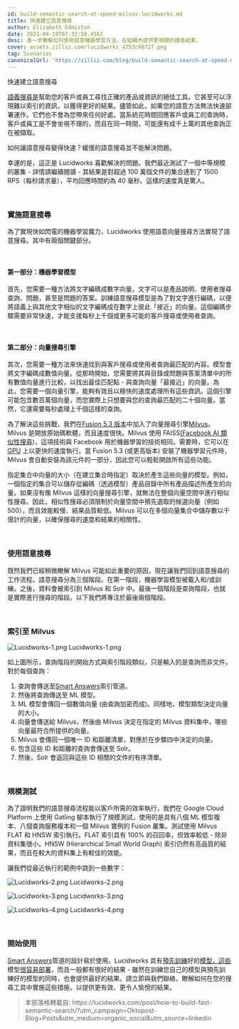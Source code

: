 ```yaml
---
id: build-semantic-search-at-speed-milvus-lucidworks.md
title: 快速建立語意搜尋
author: Elizabeth Edmiston
date: 2021-04-19T07:32:50.416Z
desc: 進一步瞭解如何使用語意機器學習方法，在組織內提供更相關的搜尋結果。
cover: assets.zilliz.com/lucidworks_4753c98727.png
tag: Scenarios
canonicalUrl: 'https://zilliz.com/blog/build-semantic-search-at-speed-milvus-lucidworks'
---
```

<custom-h1>快速建立語意搜尋</custom-h1><p><a href="https://lucidworks.com/post/what-is-semantic-search/">語義搜尋是</a>幫助您的客戶或員工尋找正確的產品或資訊的絕佳工具。它甚至可以浮現難以索引的資訊，以獲得更好的結果。儘管如此，如果您的語意方法無法快速部署運作，它們也不會為您帶來任何好處。當系統花時間回應客戶或員工的查詢時，客戶或員工是不會坐視不理的，而且在同一時間，可能還有成千上萬的其他查詢正在被擷取。</p>
<p>如何讓語意搜尋變得快速？緩慢的語意搜尋並不能解決問題。</p>
<p>幸運的是，這正是 Lucidworks 喜歡解決的問題。我們最近測試了一個中等規模的叢集 - 詳情請繼續閱讀 - 其結果是對超過 100 萬個文件的集合達到了 1500 RPS（每秒請求量），平均回應時間約為 40 毫秒。這樣的速度真是驚人。</p>
<p><br/></p>
<h3 id="Implementing-Semantic-Search" class="common-anchor-header">實施語意搜尋</h3><p>為了實現快如閃電的機器學習魔力，Lucidworks 使用語意向量搜尋方法實現了語意搜尋。其中有兩個關鍵部分。</p>
<p><br/></p>
<h4 id="Part-One-The-Machine-Learning-Model" class="common-anchor-header">第一部分：機器學習模型</h4><p>首先，您需要一種方法將文字編碼成數字向量。文字可以是產品說明、使用者搜尋查詢、問題，甚至是問題的答案。訓練語意搜尋模型是為了對文字進行編碼，以便將語義上與其他文字相似的文字編碼成在數字上彼此「接近」的向量。這個編碼步驟需要非常快速，才能支援每秒上千個或更多可能的客戶搜尋或使用者查詢。</p>
<p><br/></p>
<h4 id="Part-Two-The-Vector-Search-Engine" class="common-anchor-header">第二部分：向量搜尋引擎</h4><p>其次，您需要一種方法來快速找到與客戶搜尋或使用者查詢最匹配的內容。模型會將文字編碼成數值向量。從那時開始，您需要將其與目錄或問題與答案清單中的所有數值向量進行比較，以找出最佳匹配點 - 與查詢向量「最接近」的向量。為此，您需要一個向量引擎，能夠有效且以極快的速度處理所有這些資訊。這個引擎可能包含數百萬個向量，而您實際上只想要與您的查詢最匹配的二十個向量。當然，它還需要每秒處理上千個這樣的查詢。</p>
<p>為了解決這些挑戰，我們在<a href="https://lucidworks.com/post/enhance-personalization-efforts-with-new-features-in-fusion/">Fusion 5.3 版本</a>中加入了向量搜尋引擎<a href="https://doc.lucidworks.com/fusion/5.3/8821/milvus">Milvus</a>。Milvus 是開放原始碼軟體，而且速度很快。Milvus 使用 FAISS<a href="https://ai.facebook.com/tools/faiss/">(Facebook AI 類似性搜尋</a>)，這項技術與 Facebook 用於機器學習的技術相同。需要時，它可以在<a href="https://en.wikipedia.org/wiki/Graphics_processing_unit">GPU</a> 上以更快的速度執行。當 Fusion 5.3 (或更高版本) 安裝了機器學習元件時，Milvus 會自動安裝為該元件的一部分，因此您可以輕鬆開啟所有這些功能。</p>
<p>指定集合中向量的大小（在建立集合時指定）取決於產生這些向量的模型。例如，一個指定的集合可以儲存從編碼（透過模型）產品目錄中所有產品描述所產生的向量。如果沒有像 Milvus 這樣的向量搜尋引擎，就無法在整個向量空間中進行相似性搜尋。因此，相似性搜尋必須限制於向量空間中預先選取的候選向量（例如 500），而且效能較慢、結果品質較低。Milvus 可以在多個向量集合中儲存數以千億計的向量，以確保搜尋的速度和結果的相關性。</p>
<p><br/></p>
<h3 id="Using-Semantic-Search" class="common-anchor-header">使用語意搜尋</h3><p>既然我們已經稍微瞭解 Milvus 可能如此重要的原因，現在讓我們回到語意搜尋的工作流程。語意搜尋分為三個階段。在第一階段，機器學習模型被載入和/或訓練。之後，資料會被索引到 Milvus 和 Solr 中。最後一個階段是查詢階段，也就是實際進行搜尋的階段。以下我們將專注於最後兩個階段。</p>
<p><br/></p>
<h3 id="Indexing-into-Milvus" class="common-anchor-header">索引至 Milvus</h3><p>
  
   <span class="img-wrapper"> <img translate="no" src="https://assets.zilliz.com/Lucidworks_1_47a9221723.png" alt="Lucidworks-1.png" class="doc-image" id="lucidworks-1.png" />
   </span> <span class="img-wrapper"> <span>Lucidworks-1.png</span> </span></p>
<p>如上圖所示，查詢階段的開始方式與索引階段類似，只是輸入的是查詢而非文件。對於每個查詢：</p>
<ol>
<li>查詢會傳送至<a href="https://lucidworks.com/products/smart-answers/">Smart Answers</a>索引管道。</li>
<li>然後將查詢傳送至 ML 模型。</li>
<li>ML 模型會傳回一個數值向量 (由查詢加密而成)。同樣地，模型類型決定向量的大小。</li>
<li>向量會傳送給 Milvus，然後由 Milvus 決定在指定的 Milvus 資料集中，哪些向量最符合所提供的向量。</li>
<li>Milvus 會傳回一個唯一 ID 和距離清單，對應於在步驟四中決定的向量。</li>
<li>包含這些 ID 和距離的查詢會傳送至 Solr。</li>
<li>然後，Solr 會返回與這些 ID 相關的文件的有序清單。</li>
</ol>
<p><br/></p>
<h3 id="Scale-Testing" class="common-anchor-header">規模測試</h3><p>為了證明我們的語意搜尋流程能以客戶所需的效率執行，我們在 Google Cloud Platform 上使用 Gatling 腳本執行了規模測試，使用的是具有八個 ML 模型複本、八個查詢服務複本和一個 Milvus 實例的 Fusion 叢集。測試使用 Milvus FLAT 和 HNSW 索引執行。FLAT 索引具有 100% 的召回率，但效率較低 - 除非資料集很小。HNSW (Hierarchical Small World Graph) 索引仍然有高品質的結果，而且在較大的資料集上有較佳的效能。</p>
<p>讓我們從最近執行的範例中跳到一些數字：</p>
<p>
  
   <span class="img-wrapper"> <img translate="no" src="https://assets.zilliz.com/Lucidworks_2_3162113560.png" alt="Lucidworks-2.png" class="doc-image" id="lucidworks-2.png" />
   </span> <span class="img-wrapper"> <span>Lucidworks-2.png</span> </span></p>
<p>
  
   <span class="img-wrapper"> <img translate="no" src="https://assets.zilliz.com/Lucidworks_3_3dc17f0ed8.png" alt="Lucidworks-3.png" class="doc-image" id="lucidworks-3.png" />
   </span> <span class="img-wrapper"> <span>Lucidworks-3.png</span> </span></p>
<p>
  
   <span class="img-wrapper"> <img translate="no" src="https://assets.zilliz.com/Lucidworks_4_8a6edd2f59.png" alt="Lucidworks-4.png" class="doc-image" id="lucidworks-4.png" />
   </span> <span class="img-wrapper"> <span>Lucidworks-4.png</span> </span></p>
<p><br/></p>
<h3 id="Getting-Started" class="common-anchor-header">開始使用</h3><p><a href="https://lucidworks.com/products/smart-answers/">Smart Answers</a>管道的設計易於使用。Lucidworks 具有<a href="https://doc.lucidworks.com/how-to/734/set-up-a-pre-trained-cold-start-model-for-smart-answers">預先訓練</a>好的<a href="https://doc.lucidworks.com/how-to/734/set-up-a-pre-trained-cold-start-model-for-smart-answers">模型，這些</a>模型<a href="https://doc.lucidworks.com/how-to/734/set-up-a-pre-trained-cold-start-model-for-smart-answers">很容易部署</a>，而且一般都有很好的結果 - 雖然在訓練您自己的模型與預先訓練好的模型的同時，也會提供最好的結果。請立即與我們聯絡，瞭解如何在您的搜尋工具中實施這些措施，以提供更有效、更令人愉悅的結果。</p>
<blockquote>
<p>本部落格轉載自: https://lucidworks.com/post/how-to-build-fast-semantic-search/?utm_campaign=Oktopost-Blog+Posts&amp;utm_medium=organic_social&amp;utm_source=linkedin</p>
</blockquote>
